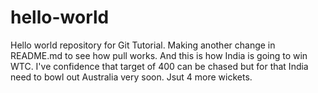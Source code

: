 # hello-world
Hello world repository for Git Tutorial.
Making another change in README.md to see how pull works.
And this is how India is going to win WTC. I've confidence that target of 400 can be chased but for that India need to bowl out Australia very soon. Jsut 4 more wickets.
